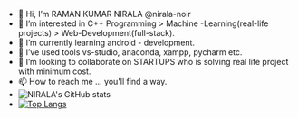 - 👋 Hi, I’m RAMAN KUMAR NIRALA @nirala-noir
- 👀 I’m interested in C++ Programming > Machine -Learning(real-life projects) > Web-Development(full-stack).
- 🌱 I’m currently learning android - development.
- 🌱 I’ve used tools vs-studio, anaconda, xampp, pycharm etc.
- 💞️ I’m looking to collaborate on STARTUPS who is solving real life project with minimum cost.
- 📫 How to reach me ... you'll find a way.
- ![NIRALA's GitHub stats](https://github-readme-stats.vercel.app/api?username=nirala-noir&show_icons=true&theme=dracula)
- [![Top Langs](https://github-readme-stats.vercel.app/api/top-langs/?username=nirala-noir&exclude_repo=github-readme-stats,nirala-noir.github.io)](https://github.com/nirala-noir/github-readme-stats)



<!---
nirala-noir/nirala-noir is a ✨ special ✨ repository because its `README.md` (this file) appears on your GitHub profile.
You can click the Preview link to take a look at your changes.
--->
